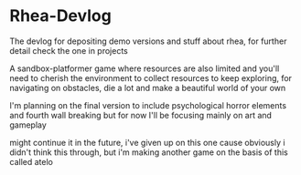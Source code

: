 # Rhea-Devlog
The devlog for depositing demo versions and stuff about rhea, for further detail check the one in projects

A sandbox-platformer game where resources are also limited and you'll need to cherish the environment to collect resources to keep exploring, for navigating on obstacles, die a lot and make a beautiful world of your own

I'm planning on the final version to include psychological horror elements and fourth wall breaking but for now I'll be focusing mainly on art and gameplay

might continue it in the future, i've given up on this one cause obviously i didn't think this through, but i'm making another game on the basis of this called atelo
